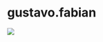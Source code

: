 # gustavo.fabian

![](https://media2.giphy.com/media/KEh5kliRTSVJm/giphy.webp?cid=82a1493bhw0ny1ow8nblm92rfkyktkjjnd9nemwi2dgvcyfi&ep=v1_gifs_trending&rid=giphy.webp&ct=g)
